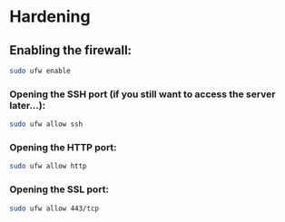 # Hardening

## Enabling the firewall:

```bash
sudo ufw enable
```

### Opening the SSH port (if you still want to access the server later...):

```bash
sudo ufw allow ssh
```

### Opening the HTTP port:

```bash
sudo ufw allow http
```

### Opening the SSL port:

```bash
sudo ufw allow 443/tcp
```

